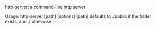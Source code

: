 http-server: a command-line http server


Usage:
 http-server [path] [options]
[path] defaults to ./public if the folder exists, and ./ otherwise.
